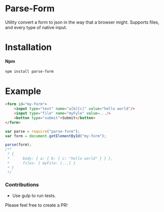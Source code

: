 # Parse-Form
Utility convert a form to json in the way that a browser might.
Supports files, and every type of native input.

# Installation

#### Npm
```console
npm install parse-form
```

# Example
```html
<form id="my-form">
	<input type="text" name="a[b][c]" value="hello world"/>
	<input type="file" name="myFyle" value=.../>
	<button type="submit">Submit</button>
</form>
```

```js
var parse = require("parse-form");
var form = document.getElementById("my-form");

parse(form);
/**
 * {
 * 		body: { a: { b: { c: "hello world" } } },
 * 		files: { myFile: [...] }
 * }
 */
```

### Contributions

* Use gulp to run tests.

Please feel free to create a PR!
